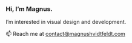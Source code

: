 ### Hi, I’m Magnus.
I’m interested in visual design and development.
<br>

📫 Reach me at contact@magnushvidtfeldt.com

<!---
mch-sg/mch-sg is a ✨ special ✨ repository because its `README.md` (this file) appears on your GitHub profile.
You can click the Preview link to take a look at your changes.
--->
